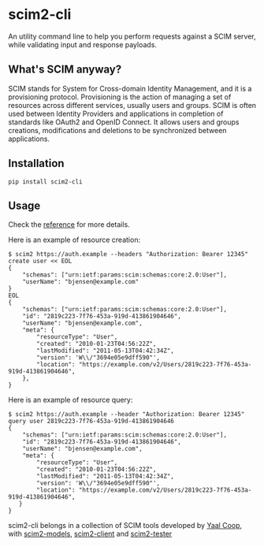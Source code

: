 # scim2-cli

An utility command line to help you perform requests against a SCIM server, while validating input and response payloads.

## What's SCIM anyway?

SCIM stands for System for Cross-domain Identity Management, and it is a provisioning protocol.
Provisioning is the action of managing a set of resources across different services, usually users and groups.
SCIM is often used between Identity Providers and applications in completion of standards like OAuth2 and OpenID Connect.
It allows users and groups creations, modifications and deletions to be synchronized between applications.

## Installation

```shell
pip install scim2-cli
```

## Usage

Check the [reference](https://scim2-cli.readthedocs.io/en/latest/reference.html) for more details.

Here is an example of resource creation:

```shell
$ scim2 https://auth.example --headers "Authorization: Bearer 12345" create user << EOL
{
    "schemas": ["urn:ietf:params:scim:schemas:core:2.0:User"],
    "userName": "bjensen@example.com"
}
EOL
{
    "schemas": ["urn:ietf:params:scim:schemas:core:2.0:User"],
    "id": "2819c223-7f76-453a-919d-413861904646",
    "userName": "bjensen@example.com",
    "meta": {
        "resourceType": "User",
        "created": "2010-01-23T04:56:22Z",
        "lastModified": "2011-05-13T04:42:34Z",
        "version": 'W\\/"3694e05e9dff590"',
        "location": "https://example.com/v2/Users/2819c223-7f76-453a-919d-413861904646",
    },
}
```

Here is an example of resource query:

```shell
$ scim2 https://auth.example --header "Authorization: Bearer 12345" query user 2819c223-7f76-453a-919d-413861904646
{
    "schemas": ["urn:ietf:params:scim:schemas:core:2.0:User"],
    "id": "2819c223-7f76-453a-919d-413861904646",
    "userName": "bjensen@example.com",
    "meta": {
        "resourceType": "User",
        "created": "2010-01-23T04:56:22Z",
        "lastModified": "2011-05-13T04:42:34Z",
        "version": 'W\\/"3694e05e9dff590"',
        "location": "https://example.com/v2/Users/2819c223-7f76-453a-919d-413861904646",
   }
}
```

scim2-cli belongs in a collection of SCIM tools developed by [Yaal Coop](https://yaal.coop),
with [scim2-models](https://github.com/yaal-coop/scim2-models),
[scim2-client](https://github.com/yaal-coop/scim2-client) and
[scim2-tester](https://github.com/yaal-coop/scim2-tester)
